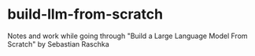 # build-llm-from-scratch
Notes and work while going through "Build a Large Language Model From Scratch" by Sebastian Raschka
